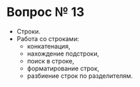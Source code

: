 # Вопрос № 13

* Строки. 
* Работа со строками: 
  * конкатенация, 
  * нахождение подстроки, 
  * поиск в строке, 
  * форматирование строк, 
  * разбиение строк по разделителям.